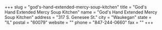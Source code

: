 +++
slug = "god's-hand-extended-mercy-soup-kitchen"
title = "God's Hand Extended Mercy Soup Kitchen"
name = "God's Hand Extended Mercy Soup Kitchen"
address = "317 S. Genesee St."
city = "Waukegan"
state = "IL"
postal = "60079"
website = ""
phone = "847-244-0660"
fax = ""
+++
